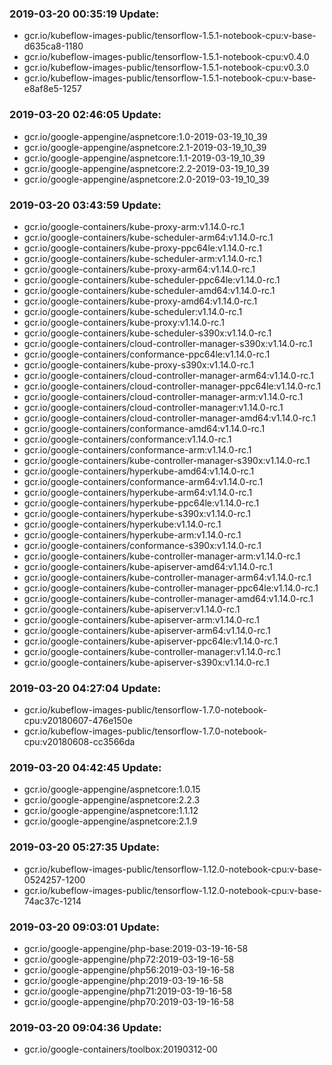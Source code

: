 ### 2019-03-20 00:35:19 Update:

- gcr.io/kubeflow-images-public/tensorflow-1.5.1-notebook-cpu:v-base-d635ca8-1180
- gcr.io/kubeflow-images-public/tensorflow-1.5.1-notebook-cpu:v0.4.0
- gcr.io/kubeflow-images-public/tensorflow-1.5.1-notebook-cpu:v0.3.0
- gcr.io/kubeflow-images-public/tensorflow-1.5.1-notebook-cpu:v-base-e8af8e5-1257
### 2019-03-20 02:46:05 Update:

- gcr.io/google-appengine/aspnetcore:1.0-2019-03-19_10_39
- gcr.io/google-appengine/aspnetcore:2.1-2019-03-19_10_39
- gcr.io/google-appengine/aspnetcore:1.1-2019-03-19_10_39
- gcr.io/google-appengine/aspnetcore:2.2-2019-03-19_10_39
- gcr.io/google-appengine/aspnetcore:2.0-2019-03-19_10_39
### 2019-03-20 03:43:59 Update:

- gcr.io/google-containers/kube-proxy-arm:v1.14.0-rc.1
- gcr.io/google-containers/kube-scheduler-arm64:v1.14.0-rc.1
- gcr.io/google-containers/kube-proxy-ppc64le:v1.14.0-rc.1
- gcr.io/google-containers/kube-scheduler-arm:v1.14.0-rc.1
- gcr.io/google-containers/kube-proxy-arm64:v1.14.0-rc.1
- gcr.io/google-containers/kube-scheduler-ppc64le:v1.14.0-rc.1
- gcr.io/google-containers/kube-scheduler-amd64:v1.14.0-rc.1
- gcr.io/google-containers/kube-proxy-amd64:v1.14.0-rc.1
- gcr.io/google-containers/kube-scheduler:v1.14.0-rc.1
- gcr.io/google-containers/kube-proxy:v1.14.0-rc.1
- gcr.io/google-containers/kube-scheduler-s390x:v1.14.0-rc.1
- gcr.io/google-containers/cloud-controller-manager-s390x:v1.14.0-rc.1
- gcr.io/google-containers/conformance-ppc64le:v1.14.0-rc.1
- gcr.io/google-containers/kube-proxy-s390x:v1.14.0-rc.1
- gcr.io/google-containers/cloud-controller-manager-arm64:v1.14.0-rc.1
- gcr.io/google-containers/cloud-controller-manager-ppc64le:v1.14.0-rc.1
- gcr.io/google-containers/cloud-controller-manager-arm:v1.14.0-rc.1
- gcr.io/google-containers/cloud-controller-manager:v1.14.0-rc.1
- gcr.io/google-containers/cloud-controller-manager-amd64:v1.14.0-rc.1
- gcr.io/google-containers/conformance-amd64:v1.14.0-rc.1
- gcr.io/google-containers/conformance:v1.14.0-rc.1
- gcr.io/google-containers/conformance-arm:v1.14.0-rc.1
- gcr.io/google-containers/kube-controller-manager-s390x:v1.14.0-rc.1
- gcr.io/google-containers/hyperkube-amd64:v1.14.0-rc.1
- gcr.io/google-containers/conformance-arm64:v1.14.0-rc.1
- gcr.io/google-containers/hyperkube-arm64:v1.14.0-rc.1
- gcr.io/google-containers/hyperkube-ppc64le:v1.14.0-rc.1
- gcr.io/google-containers/hyperkube-s390x:v1.14.0-rc.1
- gcr.io/google-containers/hyperkube:v1.14.0-rc.1
- gcr.io/google-containers/hyperkube-arm:v1.14.0-rc.1
- gcr.io/google-containers/conformance-s390x:v1.14.0-rc.1
- gcr.io/google-containers/kube-controller-manager-arm:v1.14.0-rc.1
- gcr.io/google-containers/kube-apiserver-amd64:v1.14.0-rc.1
- gcr.io/google-containers/kube-controller-manager-arm64:v1.14.0-rc.1
- gcr.io/google-containers/kube-controller-manager-ppc64le:v1.14.0-rc.1
- gcr.io/google-containers/kube-controller-manager-amd64:v1.14.0-rc.1
- gcr.io/google-containers/kube-apiserver:v1.14.0-rc.1
- gcr.io/google-containers/kube-apiserver-arm:v1.14.0-rc.1
- gcr.io/google-containers/kube-apiserver-arm64:v1.14.0-rc.1
- gcr.io/google-containers/kube-apiserver-ppc64le:v1.14.0-rc.1
- gcr.io/google-containers/kube-controller-manager:v1.14.0-rc.1
- gcr.io/google-containers/kube-apiserver-s390x:v1.14.0-rc.1
### 2019-03-20 04:27:04 Update:

- gcr.io/kubeflow-images-public/tensorflow-1.7.0-notebook-cpu:v20180607-476e150e
- gcr.io/kubeflow-images-public/tensorflow-1.7.0-notebook-cpu:v20180608-cc3566da
### 2019-03-20 04:42:45 Update:

- gcr.io/google-appengine/aspnetcore:1.0.15
- gcr.io/google-appengine/aspnetcore:2.2.3
- gcr.io/google-appengine/aspnetcore:1.1.12
- gcr.io/google-appengine/aspnetcore:2.1.9
### 2019-03-20 05:27:35 Update:

- gcr.io/kubeflow-images-public/tensorflow-1.12.0-notebook-cpu:v-base-0524257-1200
- gcr.io/kubeflow-images-public/tensorflow-1.12.0-notebook-cpu:v-base-74ac37c-1214
### 2019-03-20 09:03:01 Update:

- gcr.io/google-appengine/php-base:2019-03-19-16-58
- gcr.io/google-appengine/php72:2019-03-19-16-58
- gcr.io/google-appengine/php56:2019-03-19-16-58
- gcr.io/google-appengine/php:2019-03-19-16-58
- gcr.io/google-appengine/php71:2019-03-19-16-58
- gcr.io/google-appengine/php70:2019-03-19-16-58
### 2019-03-20 09:04:36 Update:

- gcr.io/google-containers/toolbox:20190312-00
